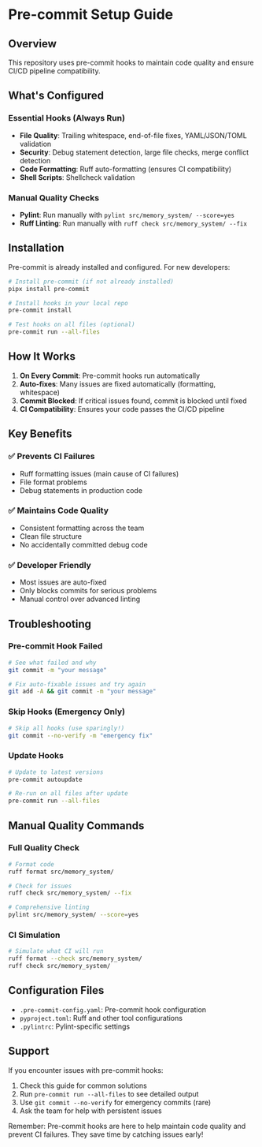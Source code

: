 # Pre-commit Setup Guide

## Overview
This repository uses pre-commit hooks to maintain code quality and ensure CI/CD pipeline compatibility.

## What's Configured

### Essential Hooks (Always Run)
- **File Quality**: Trailing whitespace, end-of-file fixes, YAML/JSON/TOML validation
- **Security**: Debug statement detection, large file checks, merge conflict detection
- **Code Formatting**: Ruff auto-formatting (ensures CI compatibility)
- **Shell Scripts**: Shellcheck validation

### Manual Quality Checks
- **Pylint**: Run manually with `pylint src/memory_system/ --score=yes`
- **Ruff Linting**: Run manually with `ruff check src/memory_system/ --fix`

## Installation

Pre-commit is already installed and configured. For new developers:

```bash
# Install pre-commit (if not already installed)
pipx install pre-commit

# Install hooks in your local repo
pre-commit install

# Test hooks on all files (optional)
pre-commit run --all-files
```

## How It Works

1. **On Every Commit**: Pre-commit hooks run automatically
2. **Auto-fixes**: Many issues are fixed automatically (formatting, whitespace)
3. **Commit Blocked**: If critical issues found, commit is blocked until fixed
4. **CI Compatibility**: Ensures your code passes the CI/CD pipeline

## Key Benefits

### ✅ **Prevents CI Failures**
- Ruff formatting issues (main cause of CI failures)
- File format problems
- Debug statements in production code

### ✅ **Maintains Code Quality**
- Consistent formatting across the team
- Clean file structure
- No accidentally committed debug code

### ✅ **Developer Friendly**
- Most issues are auto-fixed
- Only blocks commits for serious problems
- Manual control over advanced linting

## Troubleshooting

### Pre-commit Hook Failed
```bash
# See what failed and why
git commit -m "your message"

# Fix auto-fixable issues and try again
git add -A && git commit -m "your message"
```

### Skip Hooks (Emergency Only)
```bash
# Skip all hooks (use sparingly!)
git commit --no-verify -m "emergency fix"
```

### Update Hooks
```bash
# Update to latest versions
pre-commit autoupdate

# Re-run on all files after update
pre-commit run --all-files
```

## Manual Quality Commands

### Full Quality Check
```bash
# Format code
ruff format src/memory_system/

# Check for issues
ruff check src/memory_system/ --fix

# Comprehensive linting
pylint src/memory_system/ --score=yes
```

### CI Simulation
```bash
# Simulate what CI will run
ruff format --check src/memory_system/
ruff check src/memory_system/
```

## Configuration Files

- `.pre-commit-config.yaml`: Pre-commit hook configuration
- `pyproject.toml`: Ruff and other tool configurations
- `.pylintrc`: Pylint-specific settings

## Support

If you encounter issues with pre-commit hooks:

1. Check this guide for common solutions
2. Run `pre-commit run --all-files` to see detailed output
3. Use `git commit --no-verify` for emergency commits (rare)
4. Ask the team for help with persistent issues

Remember: Pre-commit hooks are here to help maintain code quality and prevent CI failures. They save time by catching issues early!

